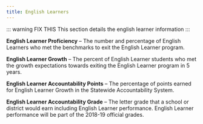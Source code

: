 ```yaml
---
title: English Learners
---
```

::: warning FIX THIS
This section details the english learner information
:::

**English Learner Proficiency** – The number and percentage of English Learners who met the benchmarks to exit the English Learner program.

**English Learner Growth** – The percent of English Learner students who met the growth expectations towards exiting the English Learner program in 5 years.

**English Learner Accountability Points** – The percentage of points earned for English Learner Growth in the Statewide Accountability System.

**English Learner Accountability Grade** – The letter grade that a school or district would earn including English Learner performance. English Learner performance will be part of the 2018-19 official grades. 
